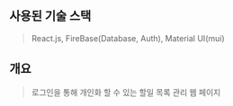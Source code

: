 ## 사용된 기술 스택
> React.js, FireBase(Database, Auth), Material UI(mui)

## 개요
> 로그인을 통해 개인화 할 수 있는 할일 목록 관리 웹 페이지
